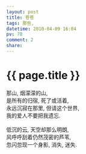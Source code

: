 ```yaml
---
layout: post
title: 苍苍
tags: 那些,
datetime: 2010-04-09 16:04
pv: 78
comment: 2
share: 
---
```


{{ page.title }}
================

 那山, 烟濛濛的山,<br />是所有的归宿, 死了或活着,<br />永远沉寂在那里, 但请这个世界,<br />我的爱人不要把我遗忘.<br /><br />低沉的云, 天空却那么明朗,<br />风呼呼刮着仍然茂密的芦苇,<br />忽闪忽现一个身影, 消失, 迷失. 

